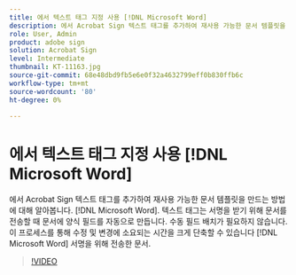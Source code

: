 ```yaml
---
title: 에서 텍스트 태그 지정 사용 [!DNL Microsoft Word]
description: 에서 Acrobat Sign 텍스트 태그를 추가하여 재사용 가능한 문서 템플릿을 만드는 방법에 대해 알아봅니다. [!DNL Microsoft Word]
role: User, Admin
product: adobe sign
solution: Acrobat Sign
level: Intermediate
thumbnail: KT-11163.jpg
source-git-commit: 68e48dbd9fb5e6e0f32a4632799eff0b830ffb6c
workflow-type: tm+mt
source-wordcount: '80'
ht-degree: 0%

---
```


# 에서 텍스트 태그 지정 사용 [!DNL Microsoft Word]

에서 Acrobat Sign 텍스트 태그를 추가하여 재사용 가능한 문서 템플릿을 만드는 방법에 대해 알아봅니다. [!DNL Microsoft Word]. 텍스트 태그는 서명을 받기 위해 문서를 전송할 때 문서에 양식 필드를 자동으로 만듭니다. 수동 필드 배치가 필요하지 않습니다. 이 프로세스를 통해 수정 및 변경에 소요되는 시간을 크게 단축할 수 있습니다 [!DNL Microsoft Word] 서명을 위해 전송한 문서.

>[!VIDEO](https://video.tv.adobe.com/v/3409482?hidetitle=true)
